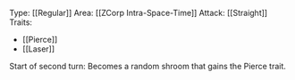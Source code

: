 Type: [[Regular]]
Area: [[ZCorp Intra-Space-Time]]
Attack: [[Straight]]
Traits:
- [[Pierce]]
- [[Laser]]

Start of second turn: Becomes a random shroom that gains the Pierce trait. 